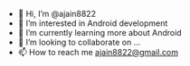 - 👋 Hi, I’m @ajain8822
- 👀 I’m interested in Android development
- 🌱 I’m currently learning more about Android
- 💞️ I’m looking to collaborate on ...
- 📫 How to reach me ajain8822@gmail.com

<!---
ajain8822/ajain8822 is a ✨ special ✨ repository because its `README.md` (this file) appears on your GitHub profile.
You can click the Preview link to take a look at your changes.
--->
